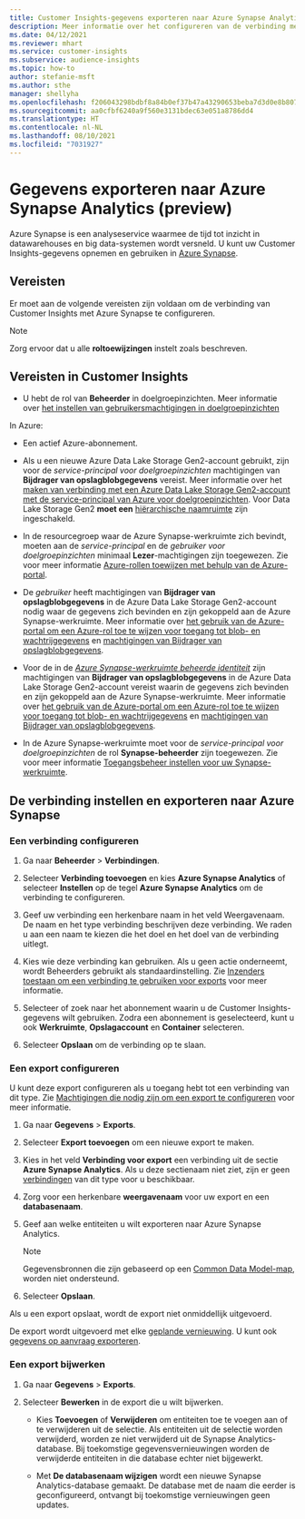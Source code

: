 ```yaml
---
title: Customer Insights-gegevens exporteren naar Azure Synapse Analytics
description: Meer informatie over het configureren van de verbinding met Azure Synapse Analytics.
ms.date: 04/12/2021
ms.reviewer: mhart
ms.service: customer-insights
ms.subservice: audience-insights
ms.topic: how-to
author: stefanie-msft
ms.author: sthe
manager: shellyha
ms.openlocfilehash: f206043298bdbf8a84b0ef37b47a43290653beba7d3d0e8b807ec74513614aa8
ms.sourcegitcommit: aa0cfbf6240a9f560e3131bdec63e051a8786dd4
ms.translationtype: HT
ms.contentlocale: nl-NL
ms.lasthandoff: 08/10/2021
ms.locfileid: "7031927"
---
```

# <a name="export-data-to-azure-synapse-analytics-preview"></a>Gegevens exporteren naar Azure Synapse Analytics (preview)

Azure Synapse is een analyseservice waarmee de tijd tot inzicht in datawarehouses en big data-systemen wordt versneld. U kunt uw Customer Insights-gegevens opnemen en gebruiken in [Azure Synapse](/azure/synapse-analytics/overview-what-is).

## <a name="prerequisites"></a>Vereisten

Er moet aan de volgende vereisten zijn voldaan om de verbinding van Customer Insights met Azure Synapse te configureren.

> [!NOTE]
> Zorg ervoor dat u alle **roltoewijzingen** instelt zoals beschreven.  

## <a name="prerequisites-in-customer-insights"></a>Vereisten in Customer Insights

* U hebt de rol van **Beheerder** in doelgroepinzichten. Meer informatie over [het instellen van gebruikersmachtigingen in doelgroepinzichten](permissions.md#assign-roles-and-permissions)

In Azure: 

- Een actief Azure-abonnement.

- Als u een nieuwe Azure Data Lake Storage Gen2-account gebruikt, zijn voor de *service-principal voor doelgroepinzichten* machtigingen van **Bijdrager van opslagblobgegevens** vereist. Meer informatie over het [maken van verbinding met een Azure Data Lake Storage Gen2-account met de service-principal van Azure voor doelgroepinzichten](connect-service-principal.md). Voor Data Lake Storage Gen2 **moet een** [hiërarchische naamruimte](/azure/storage/blobs/data-lake-storage-namespace) zijn ingeschakeld.

- In de resourcegroep waar de Azure Synapse-werkruimte zich bevindt, moeten aan de *service-principal* en de *gebruiker voor doelgroepinzichten* minimaal **Lezer**-machtigingen zijn toegewezen. Zie voor meer informatie [Azure-rollen toewijzen met behulp van de Azure-portal](/azure/role-based-access-control/role-assignments-portal).

- De *gebruiker* heeft machtigingen van **Bijdrager van opslagblobgegevens** in de Azure Data Lake Storage Gen2-account nodig waar de gegevens zich bevinden en zijn gekoppeld aan de Azure Synapse-werkruimte. Meer informatie over [het gebruik van de Azure-portal om een Azure-rol toe te wijzen voor toegang tot blob- en wachtrijgegevens](/azure/storage/common/storage-auth-aad-rbac-portal) en [machtigingen van Bijdrager van opslagblobgegevens](/azure/role-based-access-control/built-in-roles#storage-blob-data-contributor).

- Voor de in de *[Azure Synapse-werkruimte beheerde identiteit](/azure/synapse-analytics/security/synapse-workspace-managed-identity)* zijn machtigingen van **Bijdrager van opslagblobgegevens** in de Azure Data Lake Storage Gen2-account vereist waarin de gegevens zich bevinden en zijn gekoppeld aan de Azure Synapse-werkruimte. Meer informatie over [het gebruik van de Azure-portal om een Azure-rol toe te wijzen voor toegang tot blob- en wachtrijgegevens](/azure/storage/common/storage-auth-aad-rbac-portal) en [machtigingen van Bijdrager van opslagblobgegevens](/azure/role-based-access-control/built-in-roles#storage-blob-data-contributor).

- In de Azure Synapse-werkruimte moet voor de *service-principal voor doelgroepinzichten* de rol **Synapse-beheerder** zijn toegewezen. Zie voor meer informatie [Toegangsbeheer instellen voor uw Synapse-werkruimte](/azure/synapse-analytics/security/how-to-set-up-access-control).

## <a name="set-up-the-connection-and-export-to-azure-synapse"></a>De verbinding instellen en exporteren naar Azure Synapse

### <a name="configure-a-connection"></a>Een verbinding configureren

1. Ga naar **Beheerder** > **Verbindingen**.

1. Selecteer **Verbinding toevoegen** en kies **Azure Synapse Analytics** of selecteer **Instellen** op de tegel **Azure Synapse Analytics** om de verbinding te configureren.

1. Geef uw verbinding een herkenbare naam in het veld Weergavenaam. De naam en het type verbinding beschrijven deze verbinding. We raden u aan een naam te kiezen die het doel en het doel van de verbinding uitlegt.

1. Kies wie deze verbinding kan gebruiken. Als u geen actie onderneemt, wordt Beheerders gebruikt als standaardinstelling. Zie [Inzenders toestaan om een verbinding te gebruiken voor exports](connections.md#allow-contributors-to-use-a-connection-for-exports) voor meer informatie.

1. Selecteer of zoek naar het abonnement waarin u de Customer Insights-gegevens wilt gebruiken. Zodra een abonnement is geselecteerd, kunt u ook **Werkruimte**, **Opslagaccount** en **Container** selecteren.

1. Selecteer **Opslaan** om de verbinding op te slaan.

### <a name="configure-an-export"></a>Een export configureren

U kunt deze export configureren als u toegang hebt tot een verbinding van dit type. Zie [Machtigingen die nodig zijn om een export te configureren](export-destinations.md#set-up-a-new-export) voor meer informatie.

1. Ga naar **Gegevens** > **Exports**.

1. Selecteer **Export toevoegen** om een nieuwe export te maken.

1. Kies in het veld **Verbinding voor export** een verbinding uit de sectie **Azure Synapse Analytics**. Als u deze sectienaam niet ziet, zijn er geen [verbindingen](connections.md) van dit type voor u beschikbaar.

1. Zorg voor een herkenbare **weergavenaam** voor uw export en een **databasenaam**.

1. Geef aan welke entiteiten u wilt exporteren naar Azure Synapse Analytics.
   > [!NOTE]
   > Gegevensbronnen die zijn gebaseerd op een [Common Data Model-map](connect-common-data-model.md), worden niet ondersteund.

2. Selecteer **Opslaan**.

Als u een export opslaat, wordt de export niet onmiddellijk uitgevoerd.

De export wordt uitgevoerd met elke [geplande vernieuwing](system.md#schedule-tab). U kunt ook [gegevens op aanvraag exporteren](export-destinations.md#run-exports-on-demand).

### <a name="update-an-export"></a>Een export bijwerken

1. Ga naar **Gegevens** > **Exports**.

1. Selecteer **Bewerken** in de export die u wilt bijwerken.

   - Kies **Toevoegen** of **Verwijderen** om entiteiten toe te voegen aan of te verwijderen uit de selectie. Als entiteiten uit de selectie worden verwijderd, worden ze niet verwijderd uit de Synapse Analytics-database. Bij toekomstige gegevensvernieuwingen worden de verwijderde entiteiten in die database echter niet bijgewerkt.

   - Met **De databasenaam wijzigen** wordt een nieuwe Synapse Analytics-database gemaakt. De database met de naam die eerder is geconfigureerd, ontvangt bij toekomstige vernieuwingen geen updates.
